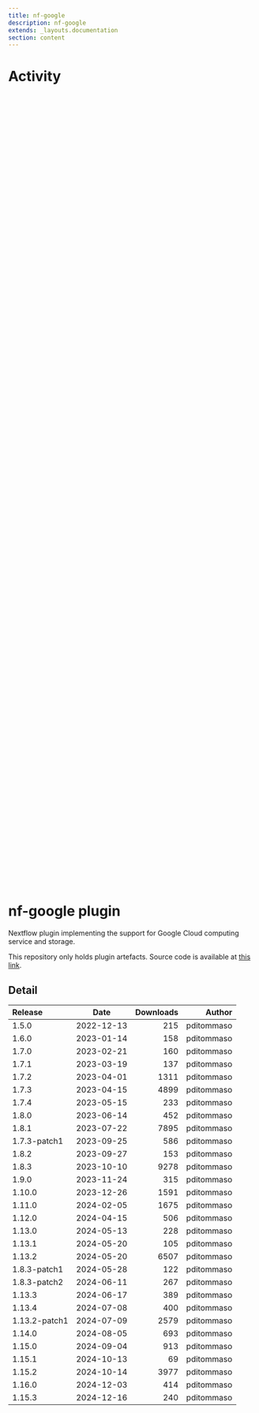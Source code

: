 ```yaml
---
title: nf-google
description: nf-google
extends: _layouts.documentation
section: content
---
```


# Activity

<div style="position: relative; height:40vh; width:80vw">
    <canvas id="releases"></canvas>
</div>
<script type="module" src="docs/nf-google/nf-google.js"></script>

# nf-google plugin 

Nextflow plugin implementing the support for Google Cloud computing service and storage. 

This repository only holds plugin artefacts. Source code is available at [this link](https://github.com/nextflow-io/nextflow/tree/master/plugins/nf-google). 


## Detail

| Release                               | Date | Downloads                        | Author |
| :------------ | :---------: | ------: | -----------: |
 | 1.5.0 | 2022-12-13 | 215 | pditommaso |
 | 1.6.0 | 2023-01-14 | 158 | pditommaso |
 | 1.7.0 | 2023-02-21 | 160 | pditommaso |
 | 1.7.1 | 2023-03-19 | 137 | pditommaso |
 | 1.7.2 | 2023-04-01 | 1311 | pditommaso |
 | 1.7.3 | 2023-04-15 | 4899 | pditommaso |
 | 1.7.4 | 2023-05-15 | 233 | pditommaso |
 | 1.8.0 | 2023-06-14 | 452 | pditommaso |
 | 1.8.1 | 2023-07-22 | 7895 | pditommaso |
 | 1.7.3-patch1 | 2023-09-25 | 586 | pditommaso |
 | 1.8.2 | 2023-09-27 | 153 | pditommaso |
 | 1.8.3 | 2023-10-10 | 9278 | pditommaso |
 | 1.9.0 | 2023-11-24 | 315 | pditommaso |
 | 1.10.0 | 2023-12-26 | 1591 | pditommaso |
 | 1.11.0 | 2024-02-05 | 1675 | pditommaso |
 | 1.12.0 | 2024-04-15 | 506 | pditommaso |
 | 1.13.0 | 2024-05-13 | 228 | pditommaso |
 | 1.13.1 | 2024-05-20 | 105 | pditommaso |
 | 1.13.2 | 2024-05-20 | 6507 | pditommaso |
 | 1.8.3-patch1 | 2024-05-28 | 122 | pditommaso |
 | 1.8.3-patch2 | 2024-06-11 | 267 | pditommaso |
 | 1.13.3 | 2024-06-17 | 389 | pditommaso |
 | 1.13.4 | 2024-07-08 | 400 | pditommaso |
 | 1.13.2-patch1 | 2024-07-09 | 2579 | pditommaso |
 | 1.14.0 | 2024-08-05 | 693 | pditommaso |
 | 1.15.0 | 2024-09-04 | 913 | pditommaso |
 | 1.15.1 | 2024-10-13 | 69 | pditommaso |
 | 1.15.2 | 2024-10-14 | 3977 | pditommaso |
 | 1.16.0 | 2024-12-03 | 414 | pditommaso |
 | 1.15.3 | 2024-12-16 | 240 | pditommaso |
